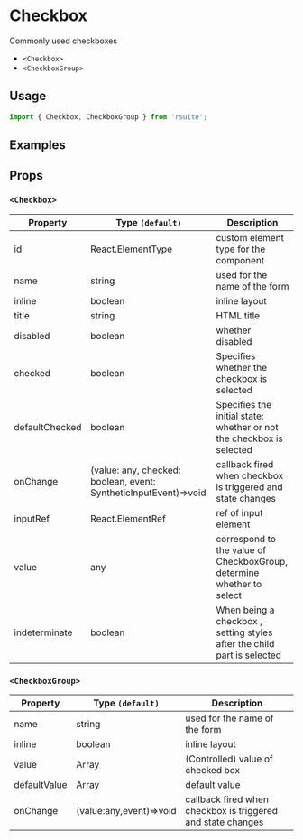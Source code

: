 # Checkbox

Commonly used checkboxes

* `<Checkbox>`
* `<CheckboxGroup>`

## Usage

```js
import { Checkbox, CheckboxGroup } from 'rsuite';
```

## Examples

<!--{demo}-->

## Props

### `<Checkbox>`

| Property       | Type `(default)`                                                 | Description                                                             |
| -------------- | ---------------------------------------------------------------- | ----------------------------------------------------------------------- |
| id             | React.ElementType                                                | custom element type for the component                                   |
| name           | string                                                           | used for the name of the form                                           |
| inline         | boolean                                                          | inline layout                                                           |
| title          | string                                                           | HTML title                                                              |
| disabled       | boolean                                                          | whether disabled                                                        |
| checked        | boolean                                                          | Specifies whether the checkbox is selected                              |
| defaultChecked | boolean                                                          | Specifies the initial state: whether or not the checkbox is selected    |
| onChange       | (value: any, checked: boolean, event: SyntheticInputEvent)=>void | callback fired when checkbox is triggered and state changes             |
| inputRef       | React.ElementRef                                                 | ref of input element                                                    |
| value          | any                                                              | correspond to the value of CheckboxGroup, determine whether to select   |
| indeterminate  | boolean                                                          | When being a checkbox , setting styles after the child part is selected |

### `<CheckboxGroup>`

| Property     | Type `(default)`        | Description                                                 |
| ------------ | ----------------------- | ----------------------------------------------------------- |
| name         | string                  | used for the name of the form                               |
| inline       | boolean                 | inline layout                                               |
| value        | Array                   | (Controlled) value of checked box                           |
| defaultValue | Array                   | default value                                               |
| onChange     | (value:any,event)=>void | callback fired when checkbox is triggered and state changes |
